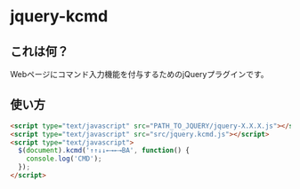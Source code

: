 jquery-kcmd
============


これは何？
--------

Webページにコマンド入力機能を付与するためのjQueryプラグインです。


使い方
------

``` html
<script type="text/javascript" src="PATH_TO_JQUERY/jquery-X.X.X.js"></script>
<script type="text/javascript" src="src/jquery.kcmd.js"></script>
<script type="text/javascript">
  $(document).kcmd('↑↑↓↓←→←→BA', function() {
    console.log('CMD');
  });
</script>
```
